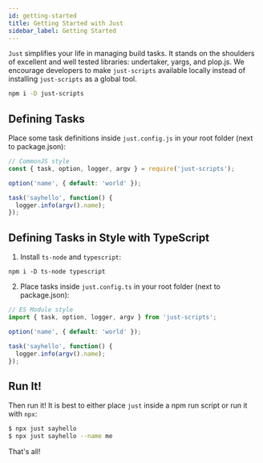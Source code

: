 ```yaml
---
id: getting-started
title: Getting Started with Just
sidebar_label: Getting Started
---
```


`Just` simplifies your life in managing build tasks. It stands on the shoulders of excellent and well tested libraries: undertaker, yargs, and plop.js. We encourage developers to make `just-scripts` available locally instead of installing `just-scripts` as a global tool.

```sh
npm i -D just-scripts
```

## Defining Tasks

Place some task definitions inside `just.config.js` in your root folder (next to package.json):

```js
// CommonJS style
const { task, option, logger, argv } = require('just-scripts');

option('name', { default: 'world' });

task('sayhello', function() {
  logger.info(argv().name);
});
```

## Defining Tasks in Style with TypeScript

1. Install `ts-node` and `typescript`:

```
npm i -D ts-node typescript
```

2. Place tasks inside `just.config.ts` in your root folder (next to package.json):

```js
// ES Module style
import { task, option, logger, argv } from 'just-scripts';

option('name', { default: 'world' });

task('sayhello', function() {
  logger.info(argv().name);
});
```

## Run It!

Then run it! It is best to either place `just` inside a npm run script or run it with `npx`:

```sh
$ npx just sayhello
$ npx just sayhello --name me
```

That's all!

